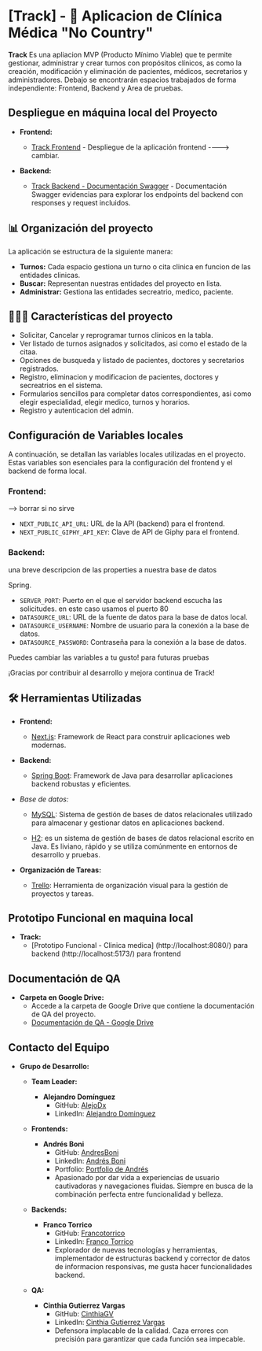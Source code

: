 # [Track] - 🚀 Aplicacion de Clínica Médica "No Country"

**Track** Es una apliacion MVP (Producto Mínimo Viable) que te permite gestionar, administrar y crear turnos con propósitos clínicos, as como la creación, modificación y eliminación de pacientes, médicos, secretarios y administradores. Debajo se encontrarán espacios trabajados de forma independiente: Frontend, Backend y Area de pruebas.   
## Despliegue en máquina local del Proyecto

- **Frontend:**
  - [Track Frontend](https://s12-15-t-java-react-ol6n.vercel.app/) - Despliegue de la aplicación frontend ----> cambiar.

- **Backend:**
  - [Track Backend - Documentación Swagger](https://drive.google.com/file/d/19_B4Jy16LWoRstpN9y5_3i7xjMMe5k59/view?usp=sharing) - Documentación Swagger evidencias para explorar los endpoints del backend con responses y request incluidos.

## 📊 Organización del proyecto

La aplicación se estructura de la siguiente manera:

- **Turnos:** Cada espacio gestiona un turno o cita clinica en funcion de las entidades clinicas.
- **Buscar:** Representan nuestras entidades del proyecto en lista.
- **Administrar:** Gestiona las entidades secreatrio, medico, paciente.
## 🌟🌟🌟 Características del proyecto

- Solicitar, Cancelar y reprogramar turnos clinicos en la tabla.
- Ver listado de turnos asignados y solicitados, asi como el estado de la citaa. 
- Opciones de busqueda y listado de pacientes, doctores y secretarios registrados.
- Registro, eliminacion y modificacion de pacientes, doctores y secreatrios en el sistema.
- Formularios sencillos para completar datos correspondientes, asi como elegir especialidad, elegir medico, turnos y horarios.
- Registro y autenticacion del admin. 

## Configuración de Variables locales

A continuación, se detallan las variables locales utilizadas en el proyecto. Estas variables son esenciales para la configuración del frontend y el backend de forma local.

### Frontend: 
--> borrar si no sirve
- `NEXT_PUBLIC_API_URL`: URL de la API (backend) para el frontend.
- `NEXT_PUBLIC_GIPHY_API_KEY`: Clave de API de Giphy para el frontend.

### Backend:
 una breve descripcion de las properties a nuestra base de datos

Spring.
- `SERVER_PORT`: Puerto en el que el servidor backend escucha las solicitudes. en este caso usamos el puerto 80
- `DATASOURCE_URL`: URL de la fuente de datos para la base de datos local.
- `DATASOURCE_USERNAME`: Nombre de usuario para la conexión a la base de datos.
- `DATASOURCE_PASSWORD`: Contraseña para la conexión a la base de datos.

Puedes cambiar las variables a tu gusto! para futuras pruebas

¡Gracias por contribuir al desarrollo y mejora continua de Track!

## 🛠️ Herramientas Utilizadas

- **Frontend:**
  - [Next.js](https://nextjs.org/): Framework de React para construir aplicaciones web modernas.

- **Backend:**
  - [Spring Boot](https://spring.io/projects/spring-boot): Framework de Java para desarrollar aplicaciones backend robustas y eficientes.
- *Base de datos:*
  - [MySQL](https://www.mysql.com/): Sistema de gestión de bases de datos relacionales utilizado para almacenar y gestionar datos en aplicaciones backend.

  - [H2](https://www.h2database.com): es un sistema de gestión de bases de datos relacional escrito en Java. Es liviano, rápido y se utiliza comúnmente en entornos de desarrollo y pruebas. 

- **Organización de Tareas:**
  - [Trello](https://trello.com/): Herramienta de organización visual para la gestión de proyectos y tareas.

## Prototipo Funcional en maquina local

- **Track:**
  - [Prototipo Funcional - Clinica medica]
  (http://localhost:8080/) para backend
  (http://localhost:5173/) para frontend

## Documentación de QA

- **Carpeta en Google Drive:**
  - Accede a la carpeta de Google Drive que contiene la documentación de QA del proyecto.
  - [Documentación de QA - Google Drive](https://drive.google.com/drive/folders/1m5ALi8mG6Rmh77mr-RZTv-UY5B8WjIGP?usp=drive)

## Contacto del Equipo

- **Grupo de Desarrollo:**


  - **Team Leader:**
    - **Alejandro Domínguez**
      - GitHub: [AlejoDx](https://github.com/AlejoDx)
      - LinkedIn: [Alejandro Dominguez](https://www.linkedin.com/in/jose-alejandro-dominguez/)
  
  - **Frontends:**
    - **Andrés Boni**
      - GitHub: [AndresBoni](https://github.com/AndresBoni)
      - LinkedIn: [Andrés Boni](https://www.linkedin.com/in/andresboni)
      - Portfolio: [Portfolio de Andrés](https://boni.nz/)
      - Apasionado por dar vida a experiencias de usuario cautivadoras y navegaciones fluidas. Siempre en busca de la combinación perfecta entre funcionalidad y belleza.

  - **Backends:**
    - **Franco Torrico**
      - GitHub: [Francotorrico](https://github.com/Francotorrico)
      - LinkedIn: [Franco Torrico](https://www.linkedin.com/in/franco-torrico-806b1818a/)
      - Explorador de nuevas tecnologías y herramientas, implementador de estructuras backend y corrector de datos de informacion responsivas, me gusta hacer funcionalidades backend.

  - **QA:**
    - **Cinthia Gutierrez Vargas** 
      - GitHub: [CinthiaGV](https://github.com/CinthiaGV)
      - LinkedIn: [Cinthia Gutierrez Vargas](https://www.linkedin.com/in/cinthia-guti%C3%A9rrez-vargas-ti/)
      - Defensora implacable de la calidad. Caza errores con precisión para garantizar que cada función sea impecable.



